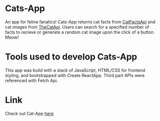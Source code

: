 # Cats-App

An app for feline fanatics! Cats-App returns cat facts from [CatFactsApi](https://catfact.ninja/) and cat images from [TheCatApi](https://thecatapi.com/). Users can search for a specified number of facts to recieve or generate a random cat image upon the click of a button. Meow!

# Tools used to develop Cats-App

This app was build with a stack of JavaScript, HTML/CSS for frontend styling, and bootstrapped with Create ReactApp. Third part APIs were referenced with Fetch Api.

# Link

Check out Cat-App [here](https://elleryhammond.github.io/about)
